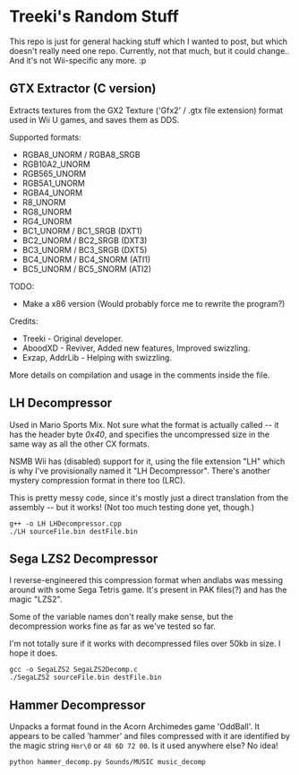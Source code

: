 Treeki's Random Stuff
=====================

This repo is just for general hacking stuff which I wanted to post, but which
doesn't really need one repo. Currently, not that much, but it could change..
And it's not Wii-specific any more. :p


GTX Extractor (C version)
-------------------

Extracts textures from the GX2 Texture ('Gfx2' / .gtx file extension) format used in Wii U games, and saves them as DDS. 
  
Supported formats:  
* RGBA8_UNORM / RGBA8_SRGB
* RGB10A2_UNORM
* RGB565_UNORM
* RGB5A1_UNORM
* RGBA4_UNORM
* R8_UNORM
* RG8_UNORM
* RG4_UNORM
* BC1_UNORM / BC1_SRGB (DXT1)
* BC2_UNORM / BC2_SRGB (DXT3)
* BC3_UNORM / BC3_SRGB (DXT5)
* BC4_UNORM / BC4_SNORM (ATI1)
* BC5_UNORM / BC5_SNORM (ATI2)
  
TODO:  
* Make a x86 version (Would probably force me to rewrite the program?)
  
Credits:  
* Treeki - Original developer.
* AboodXD - Reviver, Added new features, Improved swizzling.
* Exzap, AddrLib - Helping with swizzling.
  
More details on compilation and usage in the comments inside the file.  


LH Decompressor
---------------

Used in Mario Sports Mix. Not sure what the format is actually called -- it
has the header byte _0x40_, and specifies the uncompressed size in the same
way as all the other CX formats.

NSMB Wii has (disabled) support for it, using the file extension "LH" which is
why I've provisionally named it "LH Decompressor". There's another mystery
compression format in there too (LRC).

This is pretty messy code, since it's mostly just a direct translation from
the assembly -- but it works! (Not too much testing done yet, though.)

    g++ -o LH LHDecompressor.cpp
    ./LH sourceFile.bin destFile.bin


Sega LZS2 Decompressor
----------------------

I reverse-engineered this compression format when andlabs was messing around
with some Sega Tetris game. It's present in PAK files(?) and has the magic
"LZS2".

Some of the variable names don't really make sense, but the decompression
works fine as far as we've tested so far.

I'm not totally sure if it works with decompressed files over 50kb in size.
I hope it does.

    gcc -o SegaLZS2 SegaLZS2Decomp.c
    ./SegaLZS2 sourceFile.bin destFile.bin


Hammer Decompressor
-------------------

Unpacks a format found in the Acorn Archimedes game 'OddBall'. It appears to
be called 'hammer' and files compressed with it are identified by the magic
string `Hmr\0` or `48 6D 72 00`. Is it used anywhere else? No idea!

    python hammer_decomp.py Sounds/MUSIC music_decomp


